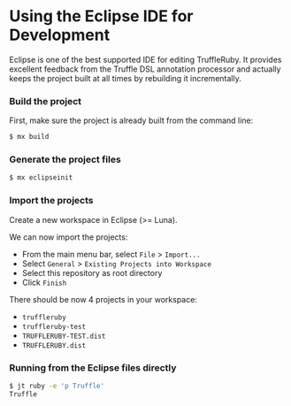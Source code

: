 # Using the Eclipse IDE for Development

Eclipse is one of the best supported IDE for editing TruffleRuby.
It provides excellent feedback from the Truffle DSL annotation processor
and actually keeps the project built at all times by rebuilding it incrementally.

### Build the project

First, make sure the project is already built from the command line:

```bash
$ mx build
```

### Generate the project files

```bash
$ mx eclipseinit
```

### Import the projects

Create a new workspace in Eclipse (>= Luna).

We can now import the projects:
* From the main menu bar, select `File` > `Import...`
* Select `General` > `Existing Projects into Workspace`
* Select this repository as root directory
* Click `Finish`

There should be now 4 projects in your workspace:
* `truffleruby`
* `truffleruby-test`
* `TRUFFLERUBY-TEST.dist`
* `TRUFFLERUBY.dist`

### Running from the Eclipse files directly

```bash
$ jt ruby -e 'p Truffle'
Truffle
```
